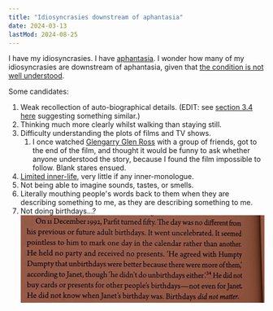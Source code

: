```yaml
---
title: "Idiosyncrasies downstream of aphantasia"
date: 2024-03-13
lastMod: 2024-08-25
---
```


I have my idiosyncrasies. I have [aphantasia](https://en.wikipedia.org/wiki/Aphantasia). I wonder how many of my idiosyncrasies are downstream of aphantasia, given that [the condition is not well understood](https://joel-becker.com/digital-garden/aphantasia-ontology/).

Some candidates:

1. Weak recollection of auto-biographical details. (EDIT: see [section 3.4 here](https://onlinelibrary.wiley.com/doi/10.1111/mila.12432) suggesting something similar.)
2. Thinking much more clearly whilst walking than staying still.
3. Difficulty understanding the plots of films and TV shows.
   1. I once watched [Glengarry Glen Ross](https://en.wikipedia.org/wiki/Glengarry_Glen_Ross_(film)) with a group of friends, got to the end of the film, and thought it would be funny to ask whether anyone understood the story, because I found the film impossible to follow. Blank stares ensued.
4. [Limited inner-life](https://twitter.com/Mjreard/status/1765881580315201722), very little if any inner-monologue.
5. Not being able to imagine sounds, tastes, or smells.
6. Literally mouthing people's words back to them when they are describing something to me, as they are describing something to me.
7. Not doing birthdays...? ![](../../images/digital-garden/idiosyncrasies-downstream-aphantasia/bdays.png)
